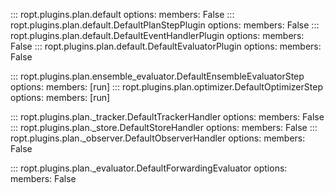 ::: ropt.plugins.plan.default
    options:
        members: False
::: ropt.plugins.plan.default.DefaultPlanStepPlugin
    options:
        members: False
::: ropt.plugins.plan.default.DefaultEventHandlerPlugin
    options:
        members: False
::: ropt.plugins.plan.default.DefaultEvaluatorPlugin
    options:
        members: False

::: ropt.plugins.plan.ensemble_evaluator.DefaultEnsembleEvaluatorStep
    options:
        members: [run]
::: ropt.plugins.plan.optimizer.DefaultOptimizerStep
    options:
        members: [run]

::: ropt.plugins.plan._tracker.DefaultTrackerHandler
    options:
        members: False
::: ropt.plugins.plan._store.DefaultStoreHandler
    options:
        members: False
::: ropt.plugins.plan._observer.DefaultObserverHandler
    options:
        members: False

::: ropt.plugins.plan._evaluator.DefaultForwardingEvaluator
    options:
        members: False
